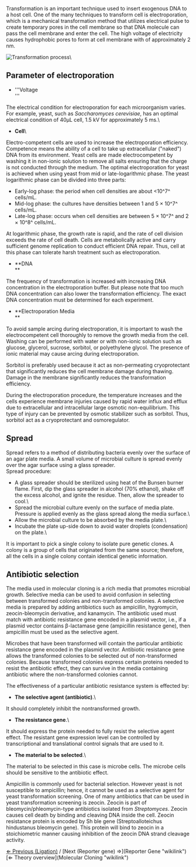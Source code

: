 Transformation is an important technique used to insert exogenous DNA to
a host cell. One of the many techniques to transform cell is
electroporation, which is a mechanical transformation method that
utilizes electrical pulse to create temporary pores in the cell membrane
so that DNA molecule can pass the cell membrane and enter the cell. The
high voltage of electricity causes hydrophobic pores to form at cell
membrane with of approximately 2 nm.

![Transformation
process](transformation.jpg "fig:Transformation process")\

Parameter of electroporation
----------------------------

-   '''Voltage\
     '''

The electrical condition for electroporation for each microorganism
varies. For example, yeast, such as *Saccharomyces cerevisiae*, has an
optimal electrical condition of 40μL cell, 1.5 kV for approximately 5
ms.\

-   **Cell**\

Electro-competent cells are used to increase the electroporation
efficiency. Competence means the ability of a cell to take up
extracellular ("naked") DNA from its environment. Yeast cells are made
electrocompetent by washing it in non-ionic solution to remove all salts
ensuring that the charge is not conducted through the medium. The
optimal electroporation for yeast is achieved when using yeast from mid
or late-logarithmic phase. The yeast logarithmic phase can be divided
into three parts:

-   Early-log phase: the period when cell densities are about \<10^7^
    cells/mL.
-   Mid-log phase: the cultures have densities between 1 and 5 × 10^7^
    cells/mL.
-   Late-log phase: occurs when cell densities are between 5 × 10^7^ and
    2 × 10^8^ cells/mL.

At logarithmic phase, the growth rate is rapid, and the rate of cell
division exceeds the rate of cell death. Cells are metabolically active
and carry sufficient genome replication to conduct efficient DNA repair.
Thus, cell at this phase can tolerate harsh treatment such as
electroporation.

-   **DNA\
    **

The frequency of transformation is increased with increasing DNA
concentration in the electroporation buffer. But please note that too
much DNA concentration can also lower the transformation efficiency. The
exact DNA concentration must be determined for each experiment.

-   **Electroporation Media\
    **

To avoid sample arcing during electroporation, it is important to wash
the electrocompetent cell thoroughly to remove the growth media from the
cell. Washing can be performed with water or with non-ionic solution
such as glucose, glycerol, sucrose, sorbitol, or polyethylene glycol.
The presence of ionic material may cause arcing during electroporation.

Sorbitol is preferably used because it act as non-permeating
cryoprotectant that significantly reduces the cell membrane damage
during thawing. Damage in the membrane significantly reduces the
transformation efficiency.

During the electroporation procedure, the temperature increases and the
cells experience membrane injuries caused by rapid water influx and
efflux due to extracellular and intracellular large osmotic
non-equilibrium. This type of injury can be prevented by osmotic
stabilizer such as sorbitol. Thus, sorbitol act as a cryoprotectant and
osmoregulator.

Spread
------

Spread refers to a method of distributing bacteria evenly over the
surface of an agar plate media. A small volume of microbial culture is
spread evenly over the agar surface using a glass spreader.\
Spread procedure:

-   A glass spreader should be sterilized using heat of the Bunsen
    burner flame. First, dip the glass spreader in alcohol (70%
    ethanol), shake off the excess alcohol, and ignite the residue.
    Then, allow the spreader to cool.\
-   Spread the microbial culture evenly on the surface of media plate.
    Pressure is applied evenly as the glass spread along the media
    surface.\
-   Allow the microbial culture to be absorbed by the media plate.\
-   Incubate the plate up-side down to avoid water droplets
    (condensation) on the plate.\

It is important to pick a single colony to isolate pure genetic clones.
A colony is a group of cells that originated from the same source;
therefore, all the cells in a single colony contain identical genetic
information.

Antibiotic selection
--------------------

The media used in molecular cloning is a rich media that promotes
microbial growth. Selective media can be used to avoid confusion in
selecting between transformed colonies and non-transformed colonies. A
selective media is prepared by adding antibiotics such as ampicillin,
hygromycin, zeocin-bleomycin derivative, and kanamycin. The antibiotic
used must match with antibiotic resistance gene encoded in a plasmid
vector, i.e., if a plasmid vector contains β-lactamase gene (ampicillin
resistance gene), then ampicillin must be used as the selective agent.

Microbes that have been transformed will contain the particular
antibiotic resistance gene encoded in the plasmid vector. Antibiotic
resistance gene allows the transformed colonies to be selected out of
non-transformed colonies. Because transformed colonies express certain
proteins needed to resist the antibiotic effect, they can survive in the
media containing antibiotic where the non-transformed colonies cannot.

The effectiveness of a particular antibiotic resistance system is
effected by:

-   **The selective agent (antibiotic)**.\

It should completely inhibit the nontransformed growth.

-   **The resistance gene**.\

It should express the protein needed to fully resist the selective agent
effect. The resistant gene expression level can be controlled by
transcriptional and translational control signals that are used to it.

-   **The material to be selected**.\

The material to be selected in this case is microbe cells. The microbe
cells should be sensitive to the antibiotic effect.

Ampicillin is commonly used for bacterial selection. However yeast is
not susceptible to ampicillin; hence, it cannot be used as a selective
agent for yeast transformation screening. One of many antibiotics that
can be used in yeast transformation screening is zeocin. Zeocin is part
of bleomycin/phleomycin-type antibiotics isolated from *Streptomyces*.
Zeocin causes cell death by binding and cleaving DNA inside the cell.
Zeocin resistance protein is encoded by Sh ble gene (Streptoalloteichus
hindustanus bleomycin gene). This protein will bind to zeocin in a
stoichiometric manner causing inhibition of the zeocin DNA strand
cleavage activity.

[⇐ Previous (Ligation)](Ligation "wikilink") / [Next (Reporter gene)
⇒](Reporter Gene "wikilink")\
[⇐ Theory overview](Molecular Cloning "wikilink")

